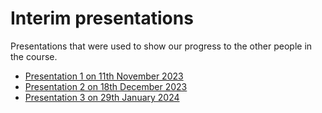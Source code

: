 # Interim presentations

Presentations that were used to show our progress to the other people in the course.

- [Presentation 1 on 11th November 2023](./assets/01_Presentation_06_Nov_23.pdf)
- [Presentation 2 on 18th December 2023](./assets/02_Presentation_18_Dez_23.pdf)
- [Presentation 3 on 29th January 2024](./assets/03_Presentation_28_Jan_24.pdf)

